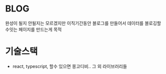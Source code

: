 # BLOG

완성이 될지 안될지는 모르겠지만 이직기간동안 블로그를 만들어서 데이터를 블로깅할수잇는 페이지를 만드는게 목적

# 기술스택

- react, typescript, 할수 있으면 몽고디비.. 그 외 라이브러리들
